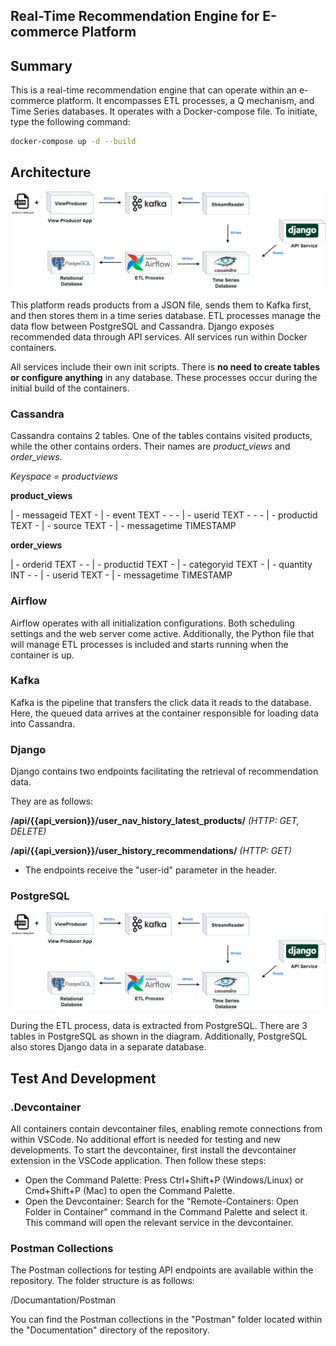 ## Real-Time Recommendation Engine for E-commerce Platform


## Summary


This is a real-time recommendation engine that can operate within an e-commerce platform. It encompasses ETL processes, a Q mechanism, and Time Series databases. It operates with a Docker-compose file. To initiate, type the following command:

```bash
docker-compose up -d --build
```



## Architecture

![Architecture](/Documantation/Drawings/product_match.png)


This platform reads products from a JSON file, sends them to Kafka first, and then stores them in a time series database. ETL processes manage the data flow between PostgreSQL and Cassandra. Django exposes recommended data through API services. All services run within Docker containers.


All services include their own init scripts. There is **no need to create tables or configure anything** in any database. These processes occur during the initial build of the containers.

### Cassandra

Cassandra contains 2 tables. One of the tables contains visited products, while the other contains orders. Their names are *product_views* and *order_views*.


*Keyspace = productviews* 


**product_views**

| - messageid TEXT - | - event TEXT - - - | - userid TEXT - - - | - productid TEXT - | - source TEXT - | - messagetime TIMESTAMP


**order_views**

| - orderid TEXT - - | - productid TEXT - | - categoryid TEXT - | - quantity INT - - | - userid TEXT - | - messagetime TIMESTAMP

### Airflow


Airflow operates with all initialization configurations. Both scheduling settings and the web server come active. Additionally, the Python file that will manage ETL processes is included and starts running when the container is up.

### Kafka

Kafka is the pipeline that transfers the click data it reads to the database. Here, the queued data arrives at the container responsible for loading data into Cassandra.

### Django



Django contains two endpoints facilitating the retrieval of recommendation data.

They are as follows:

**/api/{{api_version}}/user_nav_history_latest_products/** *(HTTP: GET, DELETE)*

**/api/{{api_version}}/user_history_recommendations/** *(HTTP: GET)*

- The endpoints receive the "user-id" parameter in the header.


### PostgreSQL


![PostgreSQL_Tables](/Documantation/Drawings/product_match.png)


During the ETL process, data is extracted from PostgreSQL. There are 3 tables in PostgreSQL as shown in the diagram. Additionally, PostgreSQL also stores Django data in a separate database.


## Test And Development

### .Devcontainer 

All containers contain devcontainer files, enabling remote connections from within VSCode. No additional effort is needed for testing and new developments. To start the devcontainer, first install the devcontainer extension in the VSCode application. Then follow these steps:

- Open the Command Palette: Press Ctrl+Shift+P (Windows/Linux) or Cmd+Shift+P (Mac) to open the Command Palette.
- Open the Devcontainer: Search for the "Remote-Containers: Open Folder in Container" command in the Command Palette and select it. This command will open the relevant service in the devcontainer.


### Postman Collections


The Postman collections for testing API endpoints are available within the repository. The folder structure is as follows:


/Documantation/Postman


You can find the Postman collections in the "Postman" folder located within the "Documentation" directory of the repository.
